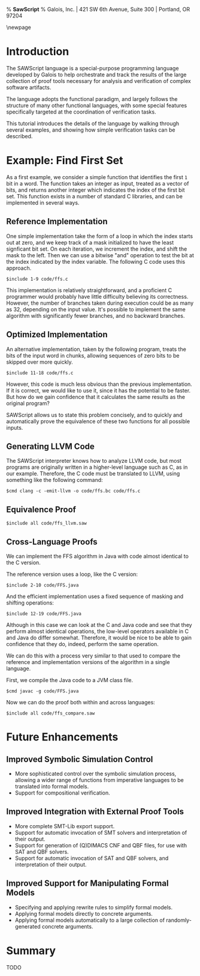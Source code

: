 % **SawScript**
% Galois, Inc. | 421 SW 6th Avenue, Suite 300 | Portland, OR 97204

\newpage

Introduction
============

The SAWScript language is a special-purpose programming language
developed by Galois to help orchestrate and track the results of the
large collection of proof tools necessary for analysis and
verification of complex software artifacts.

The language adopts the functional paradigm, and largely follows the
structure of many other functional languages, with some special
features specifically targeted at the coordination of verification
tasks.

This tutorial introduces the details of the language by walking
through several examples, and showing how simple verification tasks
can be described.

Example: Find First Set
=======================

As a first example, we consider a simple function that identifies the
first ``1`` bit in a word. The function takes an integer as input,
treated as a vector of bits, and returns another integer which
indicates the index of the first bit set. This function exists in a
number of standard C libraries, and can be implemented in several
ways.

Reference Implementation
-------------------------

One simple implementation take the form of a loop in which the index
starts out at zero, and we keep track of a mask initialized to have
the least signficant bit set. On each iteration, we increment the
index, and shift the mask to the left. Then we can use a bitwise "and"
operation to test the bit at the index indicated by the index
variable. The following C code uses this approach.

``` {.c}
$include 1-9 code/ffs.c
```

This implementation is relatively straightforward, and a proficient C
programmer would probably have little difficulty believing its
correctness. However, the number of branches taken during execution
could be as many as 32, depending on the input value. It's possible to
implement the same algorithm with significantly fewer branches, and no
backward branches.

Optimized Implementation
------------------------

An alternative implementation, taken by the following program, treats
the bits of the input word in chunks, allowing sequences of zero bits
to be skipped over more quickly.

``` {.c}
$include 11-18 code/ffs.c
```

However, this code is much less obvious than the previous
implementation. If it is correct, we would like to use it, since it
has the potential to be faster. But how do we gain confidence that it
calculates the same results as the original program?

SAWScript allows us to state this problem concisely, and to quickly
and automatically prove the equivalence of these two functions for all
possible inputs.

Generating LLVM Code
--------------------

The SAWScript interpreter knows how to analyze LLVM code, but most
programs are originally written in a higher-level language such as C,
as in our example. Therefore, the C code must be translated to LLVM,
using something like the following command:

```
$cmd clang -c -emit-llvm -o code/ffs.bc code/ffs.c
```

Equivalence Proof
-----------------

```
$include all code/ffs_llvm.saw
```

Cross-Language Proofs
---------------------

We can implement the FFS algorithm in Java with code almost identical
to the C version.

The reference version uses a loop, like the C version:

``` {.java}
$include 2-10 code/FFS.java
```

And the efficient implementation uses a fixed sequence of masking and
shifting operations:

``` {.java}
$include 12-19 code/FFS.java
```

Although in this case we can look at the C and Java code and see that
they perform almost identical operations, the low-level operators
available in C and Java do differ somewhat. Therefore, it would be
nice to be able to gain confidence that they do, indeed, perform the
same operation.

We can do this with a process very similar to that used to compare the
reference and implementation versions of the algorithm in a single
language.

First, we compile the Java code to a JVM class file.

```
$cmd javac -g code/FFS.java
```

Now we can do the proof both within and across languages:

```
$include all code/ffs_compare.saw
```

Future Enhancements
===================

Improved Symbolic Simulation Control
------------------------------------

  * More sophisticated control over the symbolic simulation process,
    allowing a wider range of functions from imperative languages to
    be translated into formal models.
  * Support for compositional verification.

Improved Integration with External Proof Tools
----------------------------------------------

  * More complete SMT-Lib export support.
  * Support for automatic invocation of SMT solvers and interpretation
    of their output.
  * Support for generation of (Q)DIMACS CNF and QBF files, for use
    with SAT and QBF solvers.
  * Support for automatic invocation of SAT and QBF solvers, and
    interpretation of their output.

Improved Support for Manipulating Formal Models
-----------------------------------------------

  * Specifying and applying rewrite rules to simplify formal models.
  * Applying formal models directly to concrete arguments.
  * Applying formal models automatically to a large collection of
    randomly-generated concrete arguments.

Summary
=======

TODO
